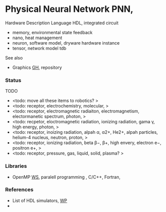 # Physical Neural Network PNN, 

Hardware Description Language HDL, integrated circuit

* memory, environmental state feedback
* nano, heat management
* neuron, software model, dryware hardware instance
* tensor, network model tdb

See also
* Graphics [GH](https://github.com/YorkEarwaker/Graphics/tree/main), repository

### Status

TODO
* <todo: move all these items to robotics? >
* <todo: receptor, electrochemistry, molecular, >
* <todo: receptor, electromagnetic radiaiton, electromagnetism, electormanetic spectrum, photon, >
* <todo: recpetor, eloctromagnetic radiation, ionizing radiation, gama γ, high energy, photon, >
* <todo: receptor, inoizing radiation, alpah α, α2+, He2+, alpah particles, helium-4 nucleus, neutron, proton, >
* <todo: receptor, ionizing radiation, beta β−, β+, high envery, electron e−, positron e+, >
* <todo: receptor, pressure, gas, liquid, solid, plasma? >

### Libraries
* OpenMP [WS](https://www.openmp.org/), paralell programming , C/C++, Fortran, 

### References
* List of HDL simulators, [WP](https://en.wikipedia.org/wiki/List_of_HDL_simulators)
* 
